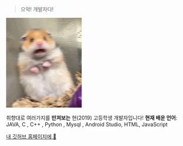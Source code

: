 


>으악! 개발자다!

![햄서터](다운로드.jpg)


취향대로 여러가지를 **만져보는** 현(2019) 고등학생 개발자입니다!
**현재 배운 언어**: JAVA, C , C++ , Python , Mysql , Android Studio, HTML, JavaScript

[내 깃허브 홈페이지에 🍆](https://github.com/LIMMIHEE)



